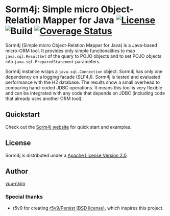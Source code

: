 # Sorm4j: Simple micro Object-Relation Mapper for Java [![License](https://img.shields.io/badge/License-Apache%202.0-blue.svg)](https://opensource.org/licenses/Apache-2.0) ![Build](https://travis-ci.org/yuu-nkjm/sorm4j.svg?branch=master) [![Coverage Status](https://coveralls.io/repos/github/yuu-nkjm/sorm4j/badge.svg?branch=master)](https://coveralls.io/github/yuu-nkjm/sorm4j?branch=master)

Sorm4j (Simple micro Object-Relation Mapper for Java) is a Java-based micro-ORM tool. It provides only simple functionalities to map `java.sql.ResultSet` of the query to POJO objects and to set POJO objects into `java.sql.PreparedStatement` parameters.

Sorm4j instance wraps a `java.sql.Connection` object. Sorm4j has only one dependency on a logging facade (SLF4J). Sorm4j is tested and evaluated performance with the H2 database. The results show a small overhead to comparing hand-coded JDBC operations. It means this tool is very flexible and can be integrated with any code that depends on JDBC (including code that already uses another ORM tool).

## Quickstart
Check out the [Sorm4j website](https://scrapbox.io/sorm4j/) for quick start and examples.

## License
Sorm4j is distributed under a [Apache License Version 2.0](https://github.com/yuu-nkjm/sorm4j/LICENSE).

## Author
[yuu-nkjm](https://github.com/yuu-nkjm)

### Special thanks
* r5v9 for creating [r5v9/Persist (BSD license)](https://github.com/r5v9/persist), which inspires this project.

